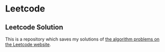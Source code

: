 # Leetcode
Leetcode Solution
--------
This is a repository which saves my solutions of [the algorithm problems on the Leetcode website](https://leetcode.com/problemset/algorithms/).

